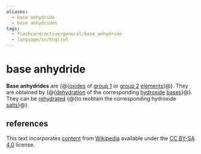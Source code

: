 ```yaml
---
aliases:
  - base anhydride
  - base anhydrides
tags:
  - flashcard/active/general/base_anhydride
  - language/in/English
---
```


# base anhydride

__Base anhydrides__ are {@{[oxides](oxide.md) of [group 1](group%20(periodic%20table).md#^group-1) or [group 2](alkaline%20earth%20metal.md) [elements](chemical%20element.md)}@}. They are obtained by {@{[dehydration](dehydration%20reaction.md) of the corresponding [hydroxide](hydroxide.md) [bases](base%20(chemistry).md)}@}. They can be [rehydrated](hydration%20reaction.md) {@{to reobtain the corresponding hydroxide [salts](salt%20(chemistry).md)}@}.

## references

This text incorporates [content](https://en.wikipedia.org/wiki/base_anhydride) from [Wikipedia](Wikipedia.md) available under the [CC BY-SA 4.0](https://creativecommons.org/licenses/by-sa/4.0/) license.
